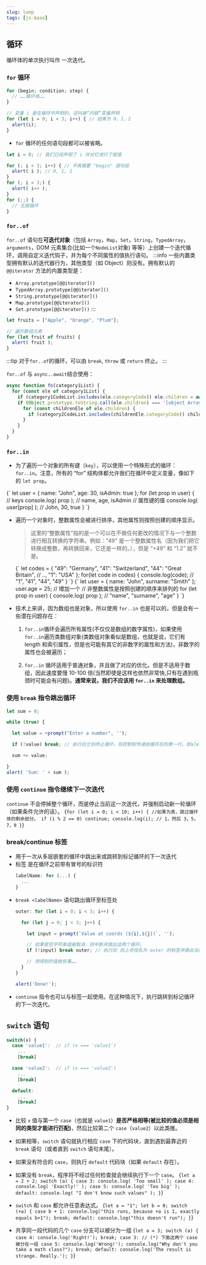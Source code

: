 ```yaml
---
slug: loop
tags: [js-base]
---
```


## 循环
循环体的单次执行叫作 一次迭代。
### `for` 循环
```js
for (begin; condition; step) {
  // ……循环体……
}

// 变量 i 是在循环中声明的，这叫做“内联”变量声明
for (let i = 0; i < 3; i++) { // 结果为 0、1、2
  alert(i);
}
```
- `for` 循环的任何语句段都可以被省略。
```js
let i = 0; // 我们已经声明了 i 并对它进行了赋值

for (; i < 3; i++) { // 不再需要 "begin" 语句段
  alert( i ); // 0, 1, 2
}
for (; i < 3;) {
  alert( i++ );
}
for (;;) {
  // 无限循环
}
```

### `for..of`
`for..of` 语句在**可迭代对象**（包括 `Array`，`Map`，`Set`，`String`，`TypedArray`，`arguments`，DOM 元素集合(比如一个`NodeList`对象) 等等）上创建一个迭代循环，调用自定义迭代钩子，并为每个不同属性的值执行语句。
:::info
一些内置类型拥有默认的迭代器行为，其他类型（如 Object）则没有。拥有默认的 `@@iterator` 方法的内置类型是：
- `Array.prototype[@@iterator]()`
- `TypedArray.prototype[@@iterator]()`
- `String.prototype[@@iterator]()`
- `Map.prototype[@@iterator]()`
- `Set.prototype[@@iterator]()`
:::
```js
let fruits = ["Apple", "Orange", "Plum"];

// 遍历数组元素
for (let fruit of fruits) {
  alert( fruit );
}
```
:::tip
对于`for..of`的循环，可以由 `break`, `throw` 或 `return` 终止。
:::

`for..of` 与 `async..await`结合使用：
```js
async function fn(category1List) {
  for (const ele of category1List) {
    if (category1CodeList.includes(ele.categoryCode)) ele.children = await this.getNextLevelList(2, ele.categoryCode)
    if (Object.prototype.toString.call(ele.children) === '[object Array]') { // 判断类型，避免对undefined进行迭代报错：undefined is not iterable (cannot read property symbol(symbol.iterator)) at _iterabletoarray
      for (const childrenEle of ele.children) {
        if (category2CodeList.includes(childrenEle.categoryCode)) childrenEle.children = await this.getNextLevelList(3, childrenEle.categoryCode)
      }
    }
  }
}
```

### `for..in`
- 为了遍历一个对象的所有键（`key`），可以使用一个特殊形式的循环：`for..in`。注意，所有的 “for” 结构体都允许我们在循环中定义变量，像如下的 `let prop`。
<CodeRun>
{`
let user = {
  name: "John",
  age: 30,
  isAdmin: true
};
for (let prop in user) {
  // keys
  console.log( prop );  // name, age, isAdmin
  // 属性键的值
  console.log( user[prop] ); // John, 30, true
}
`}
</CodeRun>

- 遍历一个对象时，整数属性会被进行排序，其他属性则按照创建的顺序显示。
  > 这里的“整数属性”指的是一个可以在不做任何更改的情况下与一个整数进行相互转换的字符串。例如："49" 是一个整数属性名（因为我们把它转换成整数，再转换回来，它还是一样的。），但是 “+49” 和 “1.2” 就不是。

  <CodeRun>
  {`
  let codes = {
    "49": "Germany",
    "41": "Switzerland",
    "44": "Great Britain",
    // ..,
    "1": "USA"
  };
  for(let code in codes) {
    console.log(code); // "1", "41", "44", "49"
  }
  `}
  </CodeRun>
  <CodeRun>
  {`
  let user = {
    name: "John",
    surname: "Smith"
  };
  user.age = 25; // 增加一个
  // 非整数属性是按照创建的顺序来排列的
  for (let prop in user) {
    console.log( prop ); // "name", "surname", "age"
  }
  `}
  </CodeRun>

- 技术上来讲，因为数组也是对象，所以使用 `for..in` 也是可以的，但是会有一些潜在问题存在：
  1. `for..in`循环会遍历所有属性(不仅仅是数组的数字属性)，如果使用`for..in`遍历类数组对象(类数组对象看似是数组，也就是说，它们有 length 和索引属性，但是也可能有其它的非数字的属性和方法)，非数字的属性也会被遍历；

  2. `for..in` 循环适用于普通对象，并且做了对应的优化。但是不适用于数组，因此速度要慢 10-100 倍(当然即使是这样也依然非常快,只有在遇到瓶颈时可能会有问题)。**通常来说，我们不应该用 `for..in` 来处理数组。**

### 使用 `break` 指令跳出循环
```js
let sum = 0;

while (true) {

  let value = +prompt("Enter a number", '');

  if (!value) break; // 执行后立刻终止循环，将控制权传递给循环后的第一行，即alert( 'Sum: ' + sum );

  sum += value;

}
alert( 'Sum: ' + sum );
```

### 使用 `continue` 指令继续下一次迭代
`continue` 不会停掉整个循环，而是停止当前这一次迭代，并强制启动新一轮循环（如果条件允许的话）。
<CodeRun>
{`
for (let i = 0; i < 10; i++) {
  //如果为真，跳过循环体的剩余部分。
  if (i % 2 == 0) continue;
  console.log(i); // 1，然后 3，5，7，9
}
`}
</CodeRun>

### break/continue 标签
- 用于一次从多层嵌套的循环中跳出来或跳转到标记循环的下一次迭代
- 标签 是在循环之前带有冒号的标识符
  ```js
  labelName: for (...) {
    ...
  }
  ```
- `break <labelName>` 语句跳出循环至标签处
  ```js
  outer: for (let i = 0; i < 3; i++) {

    for (let j = 0; j < 3; j++) {

      let input = prompt(`Value at coords (${i},${j})`, '');

      // 如果是空字符串或被取消，则中断并跳出这两个循环。
      if (!input) break outer; // 执行后 向上寻找名为 outer 的标签并跳出当前循环，控制权转至 alert('Done!')。

      // 用得到的值做些事……
    }
  }

  alert('Done!');
  ```
- `continue` 指令也可以与标签一起使用。在这种情况下，执行跳转到标记循环的下一次迭代。

## `switch` 语句
```js
switch(x) {
  case 'value1':  // if (x === 'value1')
    ...
    [break]

  case 'value2':  // if (x === 'value2')
    ...
    [break]

  default:
    ...
    [break]
}
```
- 比较 `x` 值与第一个 `case`（也就是 `value1`）**是否严格相等(被比较的值必须是相同的类型才能进行匹配)**，然后比较第二个 `case`（`value2`）以此类推。
- 如果相等，`switch` 语句就执行相应 `case` 下的代码块，直到遇到最靠近的 `break` 语句（或者直到 `switch` 语句末尾）。
- 如果没有符合的 `case`，则执行 `default` 代码块（如果 `default` 存在）。

- 如果没有 `break`，程序将不经过任何检查就会继续执行下一个 `case`。
  <CodeRun>
  {`
  let a = 2 + 2;
  switch (a) {
    case 3:
      console.log( 'Too small' );
    case 4:
      console.log( 'Exactly!' );
    case 5:
      console.log( 'Too big' );
    default:
      console.log( "I don't know such values" );
  }
  `}
  </CodeRun>

- `switch` 和 `case` 都允许任意表达式。
  <CodeRun>
  {`
  let a = "1";
  let b = 0;
  switch (+a) {
    case b + 1:
      console.log("this runs, because +a is 1, exactly equals b+1");
      break;
    default:
      console.log("this doesn't run");
  }
  `}
  </CodeRun>

- 共享同一段代码的几个 `case` 分支可以被分为一组
  <CodeRun>
  {`
  let a = 3;
  switch (a) {
    case 4:
      console.log('Right!');
      break;
    case 3: // (*) 下面这两个 case 被分在一组
    case 5:
      console.log('Wrong!');
      console.log("Why don't you take a math class?");
      break;
    default:
      console.log('The result is strange. Really.');
  }
  `}
  </CodeRun>